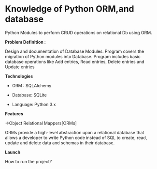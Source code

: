 # Knowledge of Python ORM,and database

Python Modules to perform CRUD operations on relational Db  using ORM.

**Problem Definition :**

Design and documentation of Database Modules.
Program covers the migration of Python modules into Database.
Program includes basic database operations like Add entries, Read entries, Delete entries and Update entries

**Technologies**

- ORM : SQLAlchemy

- Database: SQLite

- Language: Python 3.x

**Features**

->Object Relational Mappers[ORMs]

ORMs provide a high-level abstraction upon a relational database that allows a developer to write Python code instead of SQL to create, read, update 
and delete data and schemas in their database.


**Launch**

How to run the project?
